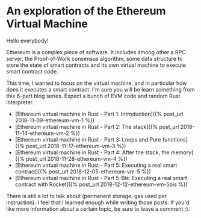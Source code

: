 # An exploration of the Ethereum Virtual Machine

Hello everybody!

Ethereum is a complex piece of software. It includes among other a RPC server, the Proof-of-Work consensus algorithm, some data structure to store the state of smart contracts and its own virtual machine to execute smart contract code.

This time, I wanted to focus on the virtual machine, and in particular how does it executes a smart contract. I'm sure you will be learn something from this 6-part blog series. Expect a bunch of EVM code and random Rust interpreter.

* [Ethereum virtual machine in Rust - Part 1: Introduction]({% post_url 2018-11-09-ethereum-vm-1 %})
* [Ethereum virtual machine in Rust - Part 2: The stack]({% post_url 2018-11-14-ethereum-vm-2 %})
* [Ethereum virtual machine in Rust - Part 3: Loops and Pure functions]({% post_url 2018-11-17-ethereum-vm-3 %})
* [Ethereum virtual machine in Rust - Part 4: After the stack, the memory]({% post_url 2018-11-28-ethereum-vm-4 %})
* [Ethereum virtual machine in Rust - Part 5: Executing a real smart contract]({% post_url 2018-12-05-ethereum-vm-5 %})
* [Ethereum virtual machine in Rust - Part 5-Bis: Executing a real smart contract with Rocket]({% post_url 2018-12-12-ethereum-vm-5bis %})

There is still a lot to talk about (permanent storage, gas used per instruction). I feel that I learned enough while writing those posts. If you'd like more information about a certain topic, be sure to leave a comment ;).


